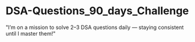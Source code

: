 # DSA-Questions_90_days_Challenge
"I’m on a mission to solve 2–3 DSA questions daily — staying consistent until I master them!"
